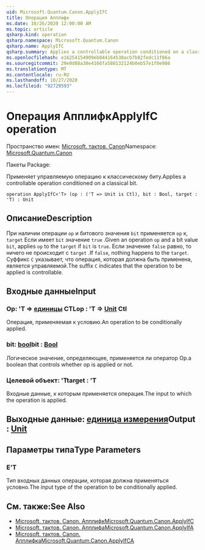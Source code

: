 ```yaml
---
uid: Microsoft.Quantum.Canon.ApplyIfC
title: Операция Апплифк
ms.date: 10/26/2020 12:00:00 AM
ms.topic: article
qsharp.kind: operation
qsharp.namespace: Microsoft.Quantum.Canon
qsharp.name: ApplyIfC
qsharp.summary: Applies a controllable operation conditioned on a classical bit.
ms.openlocfilehash: e16254154909eb844164538acb7b82fedc11f86a
ms.sourcegitcommit: 29e0d88a30e4166fa580132124b0eb57e1f0e986
ms.translationtype: MT
ms.contentlocale: ru-RU
ms.lasthandoff: 10/27/2020
ms.locfileid: "92729593"
---
```

# <a name="applyifc-operation"></a><span data-ttu-id="12298-102">Операция Апплифк</span><span class="sxs-lookup"><span data-stu-id="12298-102">ApplyIfC operation</span></span>

<span data-ttu-id="12298-103">Пространство имен: [Microsoft. тактов. Canon](xref:Microsoft.Quantum.Canon)</span><span class="sxs-lookup"><span data-stu-id="12298-103">Namespace: [Microsoft.Quantum.Canon](xref:Microsoft.Quantum.Canon)</span></span>

<span data-ttu-id="12298-104">Пакеты [](https://nuget.org/packages/)</span><span class="sxs-lookup"><span data-stu-id="12298-104">Package: [](https://nuget.org/packages/)</span></span>


<span data-ttu-id="12298-105">Применяет управляемую операцию к классическому биту.</span><span class="sxs-lookup"><span data-stu-id="12298-105">Applies a controllable operation conditioned on a classical bit.</span></span>

```qsharp
operation ApplyIfC<'T> (op : ('T => Unit is Ctl), bit : Bool, target : 'T) : Unit
```


## <a name="description"></a><span data-ttu-id="12298-106">Описание</span><span class="sxs-lookup"><span data-stu-id="12298-106">Description</span></span>

<span data-ttu-id="12298-107">При наличии операции `op` и битового значения `bit` применяется `op` к, `target` Если имеет `bit` значение `true` .</span><span class="sxs-lookup"><span data-stu-id="12298-107">Given an operation `op` and a bit value `bit`, applies `op` to the `target` if `bit` is `true`.</span></span> <span data-ttu-id="12298-108">Если значение `false` равно, то ничего не происходит с `target` .</span><span class="sxs-lookup"><span data-stu-id="12298-108">If `false`, nothing happens to the `target`.</span></span>
<span data-ttu-id="12298-109">Суффикс `C` указывает, что операция, которая должна быть применена, является управляемой.</span><span class="sxs-lookup"><span data-stu-id="12298-109">The suffix `C` indicates that the operation to be applied is controllable.</span></span>

## <a name="input"></a><span data-ttu-id="12298-110">Входные данные</span><span class="sxs-lookup"><span data-stu-id="12298-110">Input</span></span>

### <a name="op--t--unit-ctl"></a><span data-ttu-id="12298-111">Op: 'T => [единицы](xref:microsoft.quantum.lang-ref.unit) CTL</span><span class="sxs-lookup"><span data-stu-id="12298-111">op : 'T => [Unit](xref:microsoft.quantum.lang-ref.unit) Ctl</span></span>

<span data-ttu-id="12298-112">Операция, применяемая к условию.</span><span class="sxs-lookup"><span data-stu-id="12298-112">An operation to be conditionally applied.</span></span>


### <a name="bit--bool"></a><span data-ttu-id="12298-113">bit: [bool](xref:microsoft.quantum.lang-ref.bool)</span><span class="sxs-lookup"><span data-stu-id="12298-113">bit : [Bool](xref:microsoft.quantum.lang-ref.bool)</span></span>

<span data-ttu-id="12298-114">Логическое значение, определяющее, применяется ли оператор Op.</span><span class="sxs-lookup"><span data-stu-id="12298-114">a boolean that controls whether op is applied or not.</span></span>


### <a name="target--t"></a><span data-ttu-id="12298-115">Целевой объект: 'T</span><span class="sxs-lookup"><span data-stu-id="12298-115">target : 'T</span></span>

<span data-ttu-id="12298-116">Входные данные, к которым применяется операция.</span><span class="sxs-lookup"><span data-stu-id="12298-116">The input to which the operation is applied.</span></span>



## <a name="output--unit"></a><span data-ttu-id="12298-117">Выходные данные: [единица измерения](xref:microsoft.quantum.lang-ref.unit)</span><span class="sxs-lookup"><span data-stu-id="12298-117">Output : [Unit](xref:microsoft.quantum.lang-ref.unit)</span></span>



## <a name="type-parameters"></a><span data-ttu-id="12298-118">Параметры типа</span><span class="sxs-lookup"><span data-stu-id="12298-118">Type Parameters</span></span>

### <a name="t"></a><span data-ttu-id="12298-119">Е</span><span class="sxs-lookup"><span data-stu-id="12298-119">'T</span></span>

<span data-ttu-id="12298-120">Тип входных данных операции, которая должна применяться условно.</span><span class="sxs-lookup"><span data-stu-id="12298-120">The input type of the operation to be conditionally applied.</span></span>

## <a name="see-also"></a><span data-ttu-id="12298-121">См. также:</span><span class="sxs-lookup"><span data-stu-id="12298-121">See Also</span></span>

- [<span data-ttu-id="12298-122">Microsoft. тактов. Canon. Апплифк</span><span class="sxs-lookup"><span data-stu-id="12298-122">Microsoft.Quantum.Canon.ApplyIfC</span></span>](xref:Microsoft.Quantum.Canon.ApplyIfC)
- [<span data-ttu-id="12298-123">Microsoft. тактов. Canon. Апплифа</span><span class="sxs-lookup"><span data-stu-id="12298-123">Microsoft.Quantum.Canon.ApplyIfA</span></span>](xref:Microsoft.Quantum.Canon.ApplyIfA)
- [<span data-ttu-id="12298-124">Microsoft. тактов. Canon. Апплифка</span><span class="sxs-lookup"><span data-stu-id="12298-124">Microsoft.Quantum.Canon.ApplyIfCA</span></span>](xref:Microsoft.Quantum.Canon.ApplyIfCA)